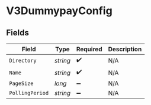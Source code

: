 # V3DummypayConfig


## Fields

| Field              | Type               | Required           | Description        |
| ------------------ | ------------------ | ------------------ | ------------------ |
| `Directory`        | *string*           | :heavy_check_mark: | N/A                |
| `Name`             | *string*           | :heavy_check_mark: | N/A                |
| `PageSize`         | *long*             | :heavy_minus_sign: | N/A                |
| `PollingPeriod`    | *string*           | :heavy_minus_sign: | N/A                |